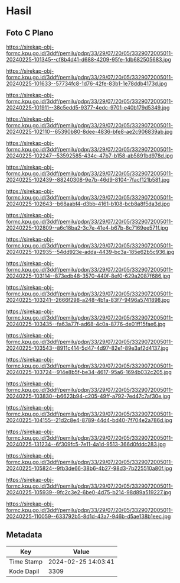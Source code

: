 # Hasil

## Foto C Plano

https://sirekap-obj-formc.kpu.go.id/3ddf/pemilu/pdpr/33/29/07/20/05/3329072005011-20240225-101345--cf8b4d41-d688-4209-95fe-1db682505683.jpg

https://sirekap-obj-formc.kpu.go.id/3ddf/pemilu/pdpr/33/29/07/20/05/3329072005011-20240225-101633--57734fc8-1d76-42fe-83b1-1e78ddb4173d.jpg

https://sirekap-obj-formc.kpu.go.id/3ddf/pemilu/pdpr/33/29/07/20/05/3329072005011-20240225-101911--38c5edd5-9377-4edc-9701-e40b179d5349.jpg

https://sirekap-obj-formc.kpu.go.id/3ddf/pemilu/pdpr/33/29/07/20/05/3329072005011-20240225-102110--65390b80-8dee-4836-bfe8-ae2c906839ab.jpg

https://sirekap-obj-formc.kpu.go.id/3ddf/pemilu/pdpr/33/29/07/20/05/3329072005011-20240225-102247--53592585-434c-47b7-b158-ab5891bd978d.jpg

https://sirekap-obj-formc.kpu.go.id/3ddf/pemilu/pdpr/33/29/07/20/05/3329072005011-20240225-102439--88240308-9e7b-46d9-8104-7facf121b581.jpg

https://sirekap-obj-formc.kpu.go.id/3ddf/pemilu/pdpr/33/29/07/20/05/3329072005011-20240225-102643--b68aabf4-d3bb-4161-b108-bcb8a8f5da3d.jpg

https://sirekap-obj-formc.kpu.go.id/3ddf/pemilu/pdpr/33/29/07/20/05/3329072005011-20240225-102809--a6c18ba2-3c7e-41e4-b67b-8c7169ee571f.jpg

https://sirekap-obj-formc.kpu.go.id/3ddf/pemilu/pdpr/33/29/07/20/05/3329072005011-20240225-102935--54dd923e-adda-4439-bc3a-185e62b5c936.jpg

https://sirekap-obj-formc.kpu.go.id/3ddf/pemilu/pdpr/33/29/07/20/05/3329072005011-20240225-103114--873edb48-3570-440f-8ef0-629a2087f686.jpg

https://sirekap-obj-formc.kpu.go.id/3ddf/pemilu/pdpr/33/29/07/20/05/3329072005011-20240225-103241--2666f298-a248-4b1a-83f7-9496a5741898.jpg

https://sirekap-obj-formc.kpu.go.id/3ddf/pemilu/pdpr/33/29/07/20/05/3329072005011-20240225-103435--fa63a77f-ad68-4c0a-8776-de01ff15fae6.jpg

https://sirekap-obj-formc.kpu.go.id/3ddf/pemilu/pdpr/33/29/07/20/05/3329072005011-20240225-103543--8911c414-5d47-4d97-82e1-89e3af2d4137.jpg

https://sirekap-obj-formc.kpu.go.id/3ddf/pemilu/pdpr/33/29/07/20/05/3329072005011-20240225-103724--914e8b5f-be34-4617-95a6-1694b032c205.jpg

https://sirekap-obj-formc.kpu.go.id/3ddf/pemilu/pdpr/33/29/07/20/05/3329072005011-20240225-103830--b6623b94-c205-49ff-a792-7ed47c7af30e.jpg

https://sirekap-obj-formc.kpu.go.id/3ddf/pemilu/pdpr/33/29/07/20/05/3329072005011-20240225-104155--21d2c8e4-8789-44d4-bd40-7f704e2a786d.jpg

https://sirekap-obj-formc.kpu.go.id/3ddf/pemilu/pdpr/33/29/07/20/05/3329072005011-20240225-131234--6f309fc5-7e11-4a1d-9513-366d0fddc283.jpg

https://sirekap-obj-formc.kpu.go.id/3ddf/pemilu/pdpr/33/29/07/20/05/3329072005011-20240225-105824--9fb3de66-38b6-4b27-98d3-7b225510a80f.jpg

https://sirekap-obj-formc.kpu.go.id/3ddf/pemilu/pdpr/33/29/07/20/05/3329072005011-20240225-105939--9fc2c3e2-6be0-4d75-b214-98d89a519227.jpg

https://sirekap-obj-formc.kpu.go.id/3ddf/pemilu/pdpr/33/29/07/20/05/3329072005011-20240225-110059--633792b5-8d1d-43a7-946b-d5ae138b1eec.jpg


## Metadata

| Key        | Value               |
| ---------- | ------------------- |
| Time Stamp | 2024-02-25 14:03:41 |
| Kode Dapil | 3309                |



